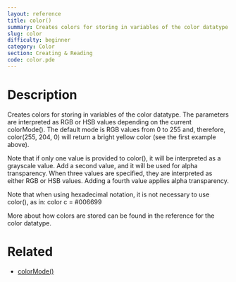 ```yaml
---
layout: reference
title: color()
summary: Creates colors for storing in variables of the color datatype
slug: color
difficulty: beginner
category: Color
section: Creating & Reading
code: color.pde
---
```


# Description

Creates colors for storing in variables of the color datatype. The parameters are interpreted as RGB or HSB values depending on the current colorMode(). The default mode is RGB values from 0 to 255 and, therefore, color(255, 204, 0) will return a bright yellow color (see the first example above).

Note that if only one value is provided to color(), it will be interpreted as a grayscale value. Add a second value, and it will be used for alpha transparency. When three values are specified, they are interpreted as either RGB or HSB values. Adding a fourth value applies alpha transparency.

Note that when using hexadecimal notation, it is not necessary to use color(), as in: color c = #006699

More about how colors are stored can be found in the reference for the color datatype.
# Related

- [colorMode()](colormode.html)
